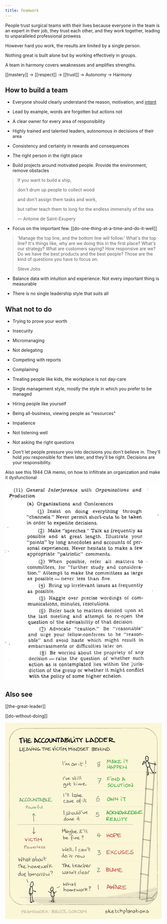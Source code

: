 ```yaml
---
title: Teamwork
---
```


People trust surgical teams with their lives because everyone in the team is an expert in their job, they trust each other, and they work together, leading to unparalleled professional prowess

However hard you work, the results are limited by a single person.

Nothing great is built alone but by working effectively in groups.

A team in harmony covers weaknesses and amplifies strengths. 

[[mastery]] -> [[respect]] -> [[trust]] -> Autonomy -> Harmony

## How to build a team
- Everyone should clearly understand the reason, motivation, and [intent](<https://en.wikipedia.org/wiki/Intent_(military)>)

- Lead by example, words are forgotten but actions not

- A clear owner for every area of responsibility

- Highly trained and talented leaders, autonomous in decisions of their area

- Consistency and certainty in rewards and consequences

- The right person in the right place

- Build projects around motivated people. Provide the environment, remove obstacles


> If you want to build a ship,
>
> don't drum up people to collect wood
>
> and don't assign them tasks and work,
>
> but rather teach them to long for the endless immensity of the sea.
>
> — Antoine de Saint-Exupery

- Focus on the important few. [[do-one-thing-at-a-time-and-do-it-well]]

> 'Manage the top line, and the bottom line will follow.' What's the top line? It's things like, why are we doing this in the first place? What's our strategy? What are customers saying? How responsive are we? Do we have the best products and the best people? Those are the kind of questions you have to focus on.
>
> Steve Jobs

- Balance data with intuition and experience. Not every important thing is measurable

- There is no single leadership style that suits all

## What not to do

- Trying to prove your worth
- Insecurity
- Micromanaging
- Not delegating
- Competing with reports
- Complaining
- Treating people like kids, the workplace is not day-care

- Single management style, mostly the style in which you prefer to be managed
- Hiring people like yourself

- Being all-business, viewing people as "resources"

- Impatience
- Not listening well
- Not asking the right questions

- Don't let people pressure you into decisions you don't believe in. They'll hold _you_ responsible for them later, and they'll be right. Decisions are your responsibility.

Also see this 1944 CIA memo, on how to infiltrate an organization and make it dysfunctional

![](/assets/static/img/infiltrate.jpeg)

## Also see

[[the-great-leader]]

[[do-without-doing]]

![](/assets/static/img/accountability-ladder.jpeg)
